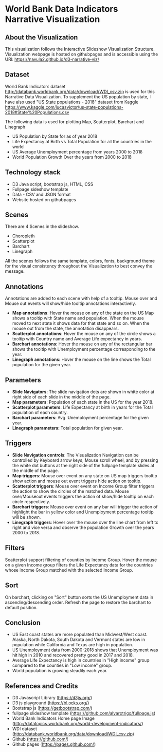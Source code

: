 # World Bank Data Indicators Narrative Visualization
## About the Visualization
This visualization follows the Interactive Slideshow Visualization Structure. Visualization webpage is hosted on githubpages and is accessible using the URl: https://navula2.github.io/d3-narrative-viz/

## Dataset
World Bank Indicators dataset http://databank.worldbank.org/data/download/WDI_csv.zip is used for this Narrative Data Visualization. To supplement the US population by state, I have also used "US State populations - 2018" dataset from Kaggle https://www.kaggle.com/lucasvictor/us-state-populations-2018#State%20Populations.csv

The following data is used for plotting Map, Scatterplot, Barchart and Linegraph
- US Population by State for as of year 2018
- Life Expectancy at Birth vs Total Population for all the countries in the world
- US Average Unemployment percentage from years 2000 to 2018
- World Population Growth Over the years from 2000 to 2018

## Technology stack
* D3 Java script, bootstrap js, HTML, CSS
* Fullpage sideshow template
* Data - CSV and JSON format
* Website hosted on githubpages

## Scenes
There are 4 Scenes in the slideshow. 
 - Choropleth
 - Scatterplot
 - Barchart
 - Linegraph

All the scenes follows the same template, colors, fonts, background theme for the visual consistency throughout the Visualization to best convey the message.

## Annotations
Annotations are added to each scene with help of a tooltip. Mouse over and Mouse out events will show/hide tooltip annotations interactively.
- **Map annotations**: Hover the mouse on any of the state on the US Map shows a tooltip with State name and population. When the mouse moved to next state it shows data for that state and so on. When the mouse out from the state, the annotation disappears.
- **Scatterplot annotations**: Hover the mouse on any of the circle shows a tooltip with Country name and Average Life expectancy in years.
- **Barchart annotations**: Hover the mouse on any of the rectangular bar shows the tooltip with Unemployment percentage corresponding to the year.
- **Linegraph annotations**: Hover the mouse on the line shows the Total population for the given year.

## Parameters
- **Slide Navigators**: The slide navigation dots are shown in white color at right side of each slide in the middle of the page.
- **Map parameters**: Population of each state in the US for the year 2018.
- **Scatterplot parameters**: Life Expectancy at birth in years for the Total population of each country.
- **Barchart parameters**: Avg. Unemployment percentage for the given year.
- **Linegraph parameters**: Total population for given year.

## Triggers
- **Slide Navigation controls**: The Visualization Navigation can be controlled by Keyboard arrow keys, Mouse scroll wheel, and by pressing the white dot buttons at the right side of the fullpage template slides at the middle of the page.
- **Map triggers**: Mouse over event on any state on US map triggers tooltip show action and mouse out event triggers hide action on tooltip.
- **Scatterplot triggers**: Mouse over event on Income Group filter triggers the action to show the circles of the matched data. Mouse over/Mouseout events triggers the action of show/hide tooltip on each circle respectively.
- **Barchart triggers**: Mouse over event on any bar will trigger the action of highlight the bar in yellow color and  Unemployment percentage tooltip will be shown.
- **Linegraph triggers**: Hover over the mouse over the line chart from left to right and vice versa and observe the population Growth over the years 2000 to 2018.

## Filters
Scatterplot support filtering of counties by Income Group. Hover the mouse on a given Income group filters the Life Expectancy data for the countries whose Income Group matched with the selected Income Group.

## Sort
On barchart, clicking on "Sort" button sorts the US Unemployment data in ascending/descending order. Refresh the page to restore the barchart to default position.

## Conclusion
* US East coast states are more populated than Midwest/West coast. Alaska, North Dakota, South Dakota and Vermont states are low in population while California and Texas are high in population.
* US Unemployment data from 2000-2018 shows that Unemployment was hit high in 2010 and recovered pretty good in 2017 and 2018.
* Average Life Expectancy is high in countries in "High income" group compared to the counties in "Low income" group.
* World population is growing steadily each year.

## References and Credits
* D3 Javascript Library (https://d3js.org/)
* D3 js playground (https://bl.ocks.org/)
* Bootstrap js (https://getbootstrap.com/)
* fullpage slideshow template (https://github.com/alvarotrigo/fullpage.js)
* World Bank Indicators Home page Image (http://datatopics.worldbank.org/world-development-indicators/)
* WDI dataset (http://databank.worldbank.org/data/download/WDI_csv.zip)
* Github (https://github.com/)
* Github pages (https://pages.github.com/)
